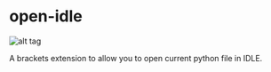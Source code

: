 # open-idle

![alt tag](https://github.com/Fraser-Greenlee/open-idle/blob/master/Screen%20Shot%202016-04-28%20at%2016.41.43.png?raw=true)

A brackets extension to allow you to open current python file in IDLE.

